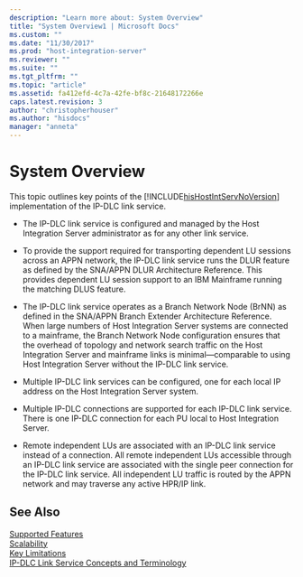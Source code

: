 ```yaml
---
description: "Learn more about: System Overview"
title: "System Overview1 | Microsoft Docs"
ms.custom: ""
ms.date: "11/30/2017"
ms.prod: "host-integration-server"
ms.reviewer: ""
ms.suite: ""
ms.tgt_pltfrm: ""
ms.topic: "article"
ms.assetid: fa412efd-4c7a-42fe-bf8c-21648172266e
caps.latest.revision: 3
author: "christopherhouser"
ms.author: "hisdocs"
manager: "anneta"
---
```

# System Overview
This topic outlines key points of the [!INCLUDE[hisHostIntServNoVersion](../includes/hishostintservnoversion-md.md)] implementation of the IP-DLC link service.  
  
-   The IP-DLC link service is configured and managed by the Host Integration Server administrator as for any other link service.  
  
-   To provide the support required for transporting dependent LU sessions across an APPN network, the IP-DLC link service runs the DLUR feature as defined by the SNA/APPN DLUR Architecture Reference. This provides dependent LU session support to an IBM Mainframe running the matching DLUS feature.  
  
-   The IP-DLC link service operates as a Branch Network Node (BrNN) as defined in the SNA/APPN Branch Extender Architecture Reference. When large numbers of Host Integration Server systems are connected to a mainframe, the Branch Network Node configuration ensures that the overhead of topology and network search traffic on the Host Integration Server and mainframe links is minimal—comparable to using Host Integration Server without the IP-DLC link service.  
  
-   Multiple IP-DLC link services can be configured, one for each local IP address on the Host Integration Server system.  
  
-   Multiple IP-DLC connections are supported for each IP-DLC link service. There is one IP-DLC connection for each PU local to Host Integration Server.  
  
-   Remote independent LUs are associated with an IP-DLC link service instead of a connection. All remote independent LUs accessible through an IP-DLC link service are associated with the single peer connection for the IP-DLC link service. All independent LU traffic is routed by the APPN network and may traverse any active HPR/IP link.  
  
## See Also  
 [Supported Features](../core/supported-features2.md)   
 [Scalability](../core/scalability1.md)   
 [Key Limitations](../core/key-limitations2.md)   
 [IP-DLC Link Service Concepts and Terminology](../core/ip-dlc-link-service-concepts-and-terminology1.md)
